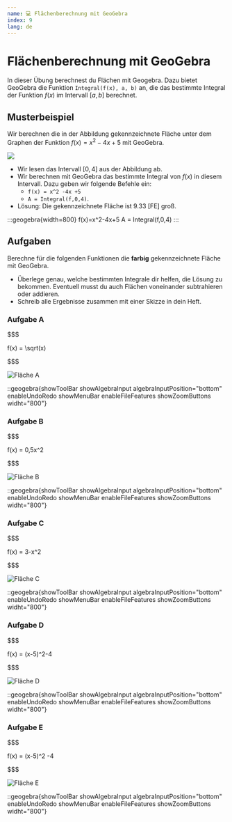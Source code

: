 ```yaml
---
name: 💻 Flächenberechnung mit GeoGebra
index: 9
lang: de
---
```


# Flächenberechnung mit GeoGebra

In dieser Übung berechnest du Flächen mit Geogebra. Dazu bietet GeoGebra die Funktion `Integral(f(x), a, b)` an, die das bestimmte Integral der Funktion $f(x)$ im Intervall $[a, b]$ berechnet.

## Musterbeispiel

Wir berechnen die in der Abbildung gekennzeichnete Fläche unter dem Graphen der Funktion $f(x) = x^2 -4x +5$ mit GeoGebra.

![](/assets/oberstufe/analysis/integralrechnung/Flaeche0.png)

- Wir lesen das Intervall $[0,4]$ aus der Abbildung ab.
- Wir berechnen mit GeoGebra das bestimmte Integral von $f(x)$ in diesem Intervall. Dazu geben wir folgende Befehle ein:
    - `f(x) = x^2 -4x +5`
    - `A = Integral(f,0,4)`.
- Lösung: Die gekennzeichnete Fläche ist 9.33 [FE] groß.

:::geogebra{width=800}
f(x)=x^2-4x+5
A = Integral(f,0,4)
:::

## Aufgaben

Berechne für die folgenden Funktionen die **farbig** gekennzeichnete Fläche mit GeoGebra.

- Überlege genau, welche bestimmten Integrale dir helfen, die Lösung zu bekommen. Eventuell musst du auch Flächen voneinander subtrahieren oder addieren.
- Schreib alle Ergebnisse zusammen mit einer Skizze in dein Heft.

### Aufgabe A

$$$

f(x) = \sqrt(x)

$$$

![Fläche A](/assets/oberstufe/analysis/integralrechnung/FlaecheA.png)

::geogebra{showToolBar showAlgebraInput algebraInputPosition="bottom" enableUndoRedo showMenuBar enableFileFeatures showZoomButtons widht="800"}

### Aufgabe B

$$$

f(x) = 0,5x^2

$$$

![Fläche B](/assets/oberstufe/analysis/integralrechnung/FlaecheB.png)

::geogebra{showToolBar showAlgebraInput algebraInputPosition="bottom" enableUndoRedo showMenuBar enableFileFeatures showZoomButtons widht="800"}

### Aufgabe C

$$$

f(x) = 3-x^2

$$$

![Fläche C](/assets/oberstufe/analysis/integralrechnung/FlaecheC.png)

::geogebra{showToolBar showAlgebraInput algebraInputPosition="bottom" enableUndoRedo showMenuBar enableFileFeatures showZoomButtons widht="800"}

### Aufgabe D

$$$

f(x) = (x-5)^2-4

$$$

![Fläche D](/assets/oberstufe/analysis/integralrechnung/FlaecheD.png)

::geogebra{showToolBar showAlgebraInput algebraInputPosition="bottom" enableUndoRedo showMenuBar enableFileFeatures showZoomButtons widht="800"}

### Aufgabe E

$$$

f(x) = (x-5)^2 -4

$$$

![Fläche E](/assets/oberstufe/analysis/integralrechnung/FlaecheE.png)

::geogebra{showToolBar showAlgebraInput algebraInputPosition="bottom" enableUndoRedo showMenuBar enableFileFeatures showZoomButtons widht="800"}
